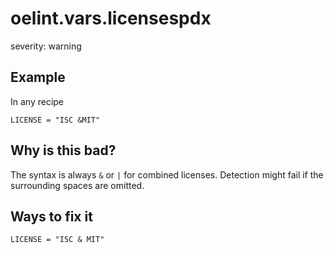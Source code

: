 # oelint.vars.licensespdx

severity: warning

## Example

In any recipe

```
LICENSE = "ISC &MIT"
```

## Why is this bad?

The syntax is always `` & `` or `` | `` for combined licenses.
Detection might fail if the surrounding spaces are omitted.

## Ways to fix it

```
LICENSE = "ISC & MIT"
```
